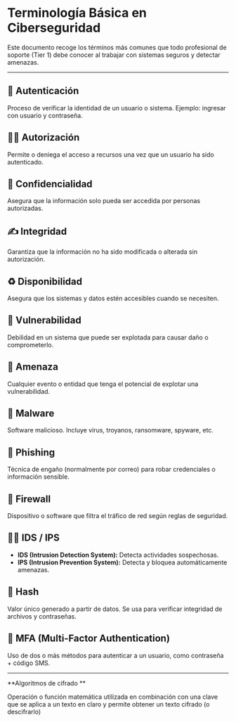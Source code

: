 
# Terminología Básica en Ciberseguridad

Este documento recoge los términos más comunes que todo profesional de soporte (Tier 1) debe conocer al trabajar con sistemas seguros y detectar amenazas.

---

## 🔐 Autenticación
Proceso de verificar la identidad de un usuario o sistema. Ejemplo: ingresar con usuario y contraseña.

## 🧑‍💻 Autorización
Permite o deniega el acceso a recursos una vez que un usuario ha sido autenticado.

## 📂 Confidencialidad
Asegura que la información solo pueda ser accedida por personas autorizadas.

## ✍️ Integridad
Garantiza que la información no ha sido modificada o alterada sin autorización.

## ♻️ Disponibilidad
Asegura que los sistemas y datos estén accesibles cuando se necesiten.

## 🐛 Vulnerabilidad
Debilidad en un sistema que puede ser explotada para causar daño o comprometerlo.

## 🎯 Amenaza
Cualquier evento o entidad que tenga el potencial de explotar una vulnerabilidad.

## 🦠 Malware
Software malicioso. Incluye virus, troyanos, ransomware, spyware, etc.

## 🧲 Phishing
Técnica de engaño (normalmente por correo) para robar credenciales o información sensible.

## 🧱 Firewall
Dispositivo o software que filtra el tráfico de red según reglas de seguridad.

## 🕵️‍♂️ IDS / IPS
- **IDS (Intrusion Detection System):** Detecta actividades sospechosas.
- **IPS (Intrusion Prevention System):** Detecta y bloquea automáticamente amenazas.

## 🧬 Hash
Valor único generado a partir de datos. Se usa para verificar integridad de archivos y contraseñas.


## 🔐 MFA (Multi-Factor Authentication)
Uso de dos o más métodos para autenticar a un usuario, como contraseña + código SMS.

---

**Algoritmos de cifrado **

Operación o función matemática utilizada en combinación con una clave que 
se aplica a un texto en claro y permite obtener un texto cifrado (o descifrarlo) 



